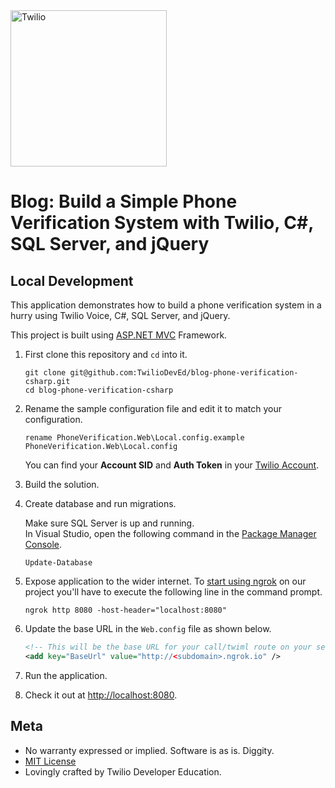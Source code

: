 <a href="https://www.twilio.com">
  <img src="https://static0.twilio.com/marketing/bundles/marketing/img/logos/wordmark-red.svg" alt="Twilio" width="250" />
</a>

# Blog: Build a Simple Phone Verification System with Twilio, C#, SQL Server, and jQuery

## Local Development

This application demonstrates how to build a phone verification system in a hurry using
Twilio Voice, C#, SQL Server, and jQuery.

This project is built using [ASP.NET MVC](http://www.asp.net/mvc) Framework.

1. First clone this repository and `cd` into it.

   ```shell
   git clone git@github.com:TwilioDevEd/blog-phone-verification-csharp.git
   cd blog-phone-verification-csharp
   ```

1. Rename the sample configuration file and edit it to match your configuration.

   ```shell
   rename PhoneVerification.Web\Local.config.example PhoneVerification.Web\Local.config
   ```

   You can find your **Account SID** and **Auth Token** in your
   [Twilio Account](https://www.twilio.com/user/account/settings).

1. Build the solution.

1. Create database and run migrations.

   Make sure SQL Server is up and running.  
   In Visual Studio, open the following command in the [Package Manager
   Console](https://docs.nuget.org/consume/package-manager-console).

   ```shell
   Update-Database
   ```

1. Expose application to the wider internet. To [start using
   ngrok](https://www.twilio.com/blog/2015/09/6-awesome-reasons-to-use-ngrok-when-testing-webhooks.html)
   on our project you'll have to execute the following line in the command
   prompt.

   ```shell
   ngrok http 8080 -host-header="localhost:8080"
   ```

1. Update the base URL in the `Web.config` file as shown below.

   ```xml
   <!-- This will be the base URL for your call/twiml route on your server.-->
   <add key="BaseUrl" value="http://<subdomain>.ngrok.io" />
   ```

1. Run the application.

1. Check it out at [http://localhost:8080](http://localhost:8080).

## Meta

* No warranty expressed or implied. Software is as is. Diggity.
* [MIT License](http://www.opensource.org/licenses/mit-license.html)
* Lovingly crafted by Twilio Developer Education.
